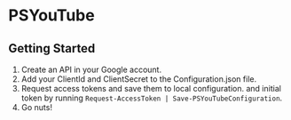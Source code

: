 # PSYouTube

## Getting Started

1. Create an API in your Google account.
2. Add your ClientId and ClientSecret to the Configuration.json file.
3. Request access tokens and save them to local configuration. and initial token by running `Request-AccessToken | Save-PSYouTubeConfiguration`.
4. Go nuts!
